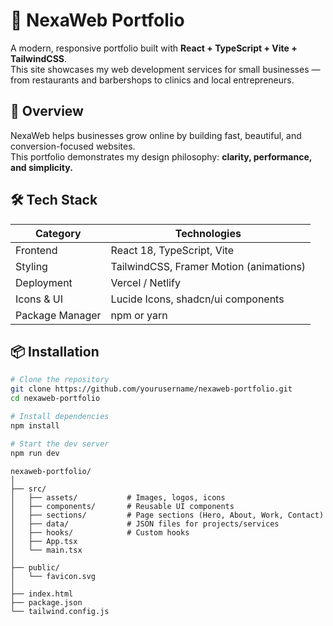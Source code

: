 # 🚀 NexaWeb Portfolio

A modern, responsive portfolio built with **React + TypeScript + Vite + TailwindCSS**.  
This site showcases my web development services for small businesses — from restaurants and barbershops to clinics and local entrepreneurs.

## 🧠 Overview

NexaWeb helps businesses grow online by building fast, beautiful, and conversion-focused websites.  
This portfolio demonstrates my design philosophy: **clarity, performance, and simplicity.**

## 🛠 Tech Stack

| Category        | Technologies                            |
|-----------------|-----------------------------------------|
| Frontend        | React 18, TypeScript, Vite              |
| Styling         | TailwindCSS, Framer Motion (animations) |
| Deployment      | Vercel / Netlify                        |
| Icons & UI      | Lucide Icons, shadcn/ui components      |
| Package Manager | npm or yarn                             |

## 📦 Installation

```bash
# Clone the repository
git clone https://github.com/yourusername/nexaweb-portfolio.git
cd nexaweb-portfolio

# Install dependencies
npm install

# Start the dev server
npm run dev

```

```
nexaweb-portfolio/
│
├── src/
│   ├── assets/           # Images, logos, icons
│   ├── components/       # Reusable UI components
│   ├── sections/         # Page sections (Hero, About, Work, Contact)
│   ├── data/             # JSON files for projects/services
│   ├── hooks/            # Custom hooks
│   ├── App.tsx
│   └── main.tsx
│
├── public/
│   └── favicon.svg
│
├── index.html
├── package.json
└── tailwind.config.js
```
